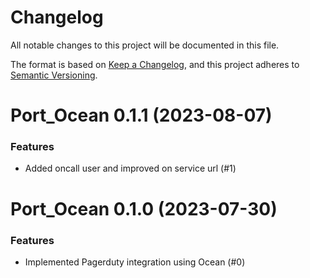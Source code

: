 # Changelog

All notable changes to this project will be documented in this file.

The format is based on [Keep a Changelog](https://keepachangelog.com/en/1.0.0/),
and this project adheres to [Semantic Versioning](https://semver.org/spec/v2.0.0.html).

<!-- towncrier release notes start -->

# Port_Ocean 0.1.1 (2023-08-07)

### Features

- Added oncall user and improved on service url (#1)


# Port_Ocean 0.1.0 (2023-07-30)

### Features

- Implemented Pagerduty integration using Ocean (#0)
